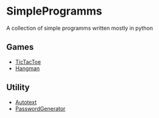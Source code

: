 # SimpleProgramms
A collection of simple programms written mostly in python


## Games 

* [TicTacToe](https://github.com/MetteDE/SimpleProgramms/tree/main/Games/TicTacToe)
* [Hangman](https://github.com/MetteDE/SimpleProgramms/tree/main/Games/Hangman) 

## Utility
* [Autotext](https://github.com/MetteDE/SimpleProgramms/tree/main/Utility/Autotext)
* [PasswordGenerator](https://github.com/MetteDE/SimpleProgramms/tree/main/Utility/PasswordGenerator) 
